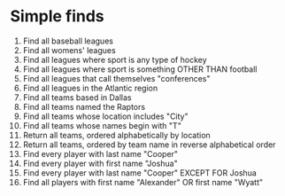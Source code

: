 # Simple finds

1. Find all baseball leagues
2. Find all womens' leagues
3. Find all leagues where sport is any type of hockey
4. Find all leagues where sport is something OTHER THAN football
5. Find all leagues that call themselves "conferences"
6. Find all leagues in the Atlantic region
7. Find all teams based in Dallas 
8. Find all teams named the Raptors 
9. Find all teams whose location includes "City" 
10. Find all teams whose names begin with "T" 
11. Return all teams, ordered alphabetically by location 
12. Return all teams, ordered by team name in reverse alphabetical order 
13. Find every player with last name "Cooper" 
14. Find every player with first name "Joshua" 
15. Find every player with last name "Cooper" EXCEPT FOR Joshua 
16. Find all players with first name "Alexander" OR first name "Wyatt"